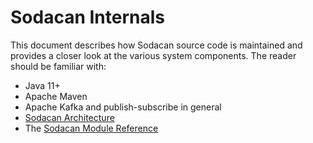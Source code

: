 # Sodacan Internals
This document describes how Sodacan source code is maintained and provides a closer look at the various system components.
The reader should be familiar with:

- Java 11+
- Apache Maven
- Apache Kafka and publish-subscribe in general
- <a href="architecture.md">Sodacan Architecture</a>
- The <a href="moduleReference.md">Sodacan Module Reference</a>

